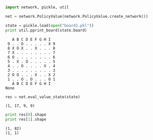 
```python
import network, pickle, util

net = network.PolicyValue(network.PolicyValue.create_network())
```

```python
state = pickle.load(open("board1.pkl"))
print util.pprint_board(state.board)
```

```text
   A B C D E F G H I 
 9 . . O . . . . . X 9
 8 X O X . . X . . . 8
 7 X . . . . . . . . 7
 6 O . . . . . . . . 6
 5 . X . O . . . . . 5
 4 . . O . . . . X . 4
 3 . . . . . . . . . 3
 2 O O . . . X . . X 2
 1 . . O . O . . . O 1
   A B C D E F G H I 
None
```

```python
res = net.eval_value_state(state)
```

```text
(1, 17, 9, 9)
```

```python
print res[0].shape
print res[1].shape
```

```text
(1, 82)
(1, 1)
```




